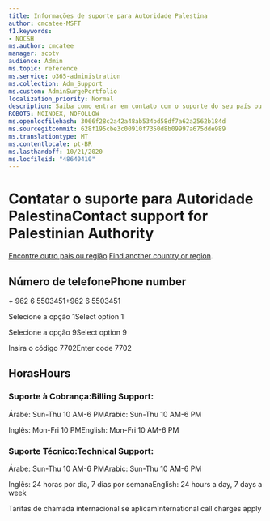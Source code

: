 ```yaml
---
title: Informações de suporte para Autoridade Palestina
author: cmcatee-MSFT
f1.keywords:
- NOCSH
ms.author: cmcatee
manager: scotv
audience: Admin
ms.topic: reference
ms.service: o365-administration
ms.collection: Adm_Support
ms.custom: AdminSurgePortfolio
localization_priority: Normal
description: Saiba como entrar em contato com o suporte do seu país ou região.
ROBOTS: NOINDEX, NOFOLLOW
ms.openlocfilehash: 3066f28c2a42a48ab534bd58df7a62a2562b184d
ms.sourcegitcommit: 628f195cbe3c00910f7350d8b09997a675dde989
ms.translationtype: MT
ms.contentlocale: pt-BR
ms.lasthandoff: 10/21/2020
ms.locfileid: "48640410"
---
```

# <a name="contact-support-for-palestinian-authority"></a><span data-ttu-id="474e6-103">Contatar o suporte para Autoridade Palestina</span><span class="sxs-lookup"><span data-stu-id="474e6-103">Contact support for Palestinian Authority</span></span>

<span data-ttu-id="474e6-104">[Encontre outro país ou região](../contact-support-for-business-products.md).</span><span class="sxs-lookup"><span data-stu-id="474e6-104">[Find another country or region](../contact-support-for-business-products.md).</span></span>

## <a name="phone-number"></a><span data-ttu-id="474e6-105">Número de telefone</span><span class="sxs-lookup"><span data-stu-id="474e6-105">Phone number</span></span>
<span data-ttu-id="474e6-106">+ 962 6 5503451</span><span class="sxs-lookup"><span data-stu-id="474e6-106">+962 6 5503451</span></span>

<span data-ttu-id="474e6-107">Selecione a opção 1</span><span class="sxs-lookup"><span data-stu-id="474e6-107">Select option 1</span></span>

<span data-ttu-id="474e6-108">Selecione a opção 9</span><span class="sxs-lookup"><span data-stu-id="474e6-108">Select option 9</span></span>

<span data-ttu-id="474e6-109">Insira o código 7702</span><span class="sxs-lookup"><span data-stu-id="474e6-109">Enter code 7702</span></span>

## <a name="hours"></a><span data-ttu-id="474e6-110">Horas</span><span class="sxs-lookup"><span data-stu-id="474e6-110">Hours</span></span>
### <a name="billing-support"></a><span data-ttu-id="474e6-111">Suporte à Cobrança:</span><span class="sxs-lookup"><span data-stu-id="474e6-111">Billing Support:</span></span>

<span data-ttu-id="474e6-112">Árabe: Sun-Thu 10 AM-6 PM</span><span class="sxs-lookup"><span data-stu-id="474e6-112">Arabic: Sun-Thu 10 AM-6 PM</span></span>

<span data-ttu-id="474e6-113">Inglês: Mon-Fri 10 PM</span><span class="sxs-lookup"><span data-stu-id="474e6-113">English: Mon-Fri 10 AM-6 PM</span></span>

### <a name="technical-support"></a><span data-ttu-id="474e6-114">Suporte Técnico:</span><span class="sxs-lookup"><span data-stu-id="474e6-114">Technical Support:</span></span>

<span data-ttu-id="474e6-115">Árabe: Sun-Thu 10 AM-6 PM</span><span class="sxs-lookup"><span data-stu-id="474e6-115">Arabic: Sun-Thu 10 AM-6 PM</span></span>

<span data-ttu-id="474e6-116">Inglês: 24 horas por dia, 7 dias por semana</span><span class="sxs-lookup"><span data-stu-id="474e6-116">English: 24 hours a day, 7 days a week</span></span>

<span data-ttu-id="474e6-117">Tarifas de chamada internacional se aplicam</span><span class="sxs-lookup"><span data-stu-id="474e6-117">International call charges apply</span></span>
